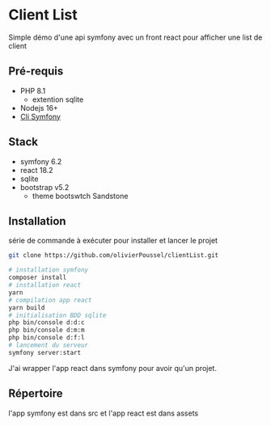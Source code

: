 # Client List

Simple démo d'une api symfony avec un front react pour afficher une list de client

## Pré-requis

- PHP 8.1
  - extention sqlite
- Nodejs 16+
- [Cli Symfony]('https://github.com/symfony-cli/symfony-cli/releases')

## Stack

- symfony 6.2
- react 18.2
- sqlite
- bootstrap v5.2
  - theme bootswtch Sandstone

## Installation

série de commande à exécuter pour installer et lancer le projet
```bash
git clone https://github.com/olivierPoussel/clientList.git
```
```bash
# installation symfony
composer install
# installation react
yarn
# compilation app react
yarn build
# initialisation BDD sqlite
php bin/console d:d:c
php bin/console d:m:m
php bin/console d:f:l
# lancement du serveur 
symfony server:start
```
J'ai wrapper l'app react dans symfony pour avoir qu'un projet.

## Répertoire

l'app symfony est dans src et l'app react est dans assets

